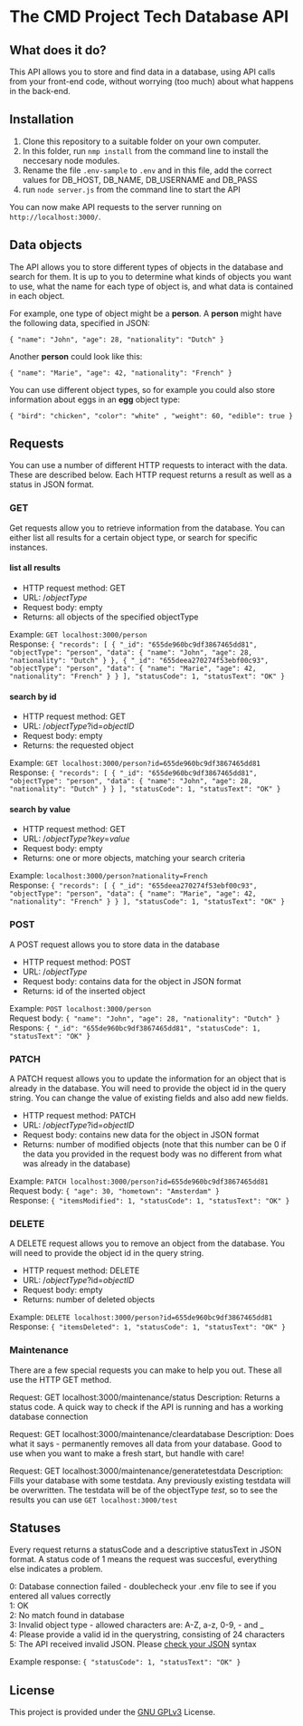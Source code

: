 # The CMD Project Tech Database API
## What does it do?
This API allows you to store and find data in a database, using API calls from your front-end code, without worrying (too much) about what happens in the back-end.
## Installation
1. Clone this repository to a suitable folder on your own computer.
2. In this folder, run `nmp install` from the command line to install the neccesary node modules.
3. Rename the file `.env-sample` to `.env` and in this file, add the correct values for DB_HOST, DB_NAME, DB_USERNAME and DB_PASS
4. run `node server.js` from the command line to start the API

You can now make API requests to the server running on `http://localhost:3000/`.
## Data objects
The API allows you to store different types of objects in the database and search for them. It is up to you to determine what kinds of objects you want to use, what the name for each type of object is, and what data is contained in each object. 

For example, one type of object might be a **person**. A **person** might have the following data, specified in JSON:

`{ "name": "John", "age": 28, "nationality": "Dutch" }`

Another **person** could look like this:

`{ "name": "Marie", "age": 42, "nationality": "French" }`

You can use different object types, so for example you could also store information about eggs in an **egg** object type:

`{ "bird": "chicken", "color": "white" , "weight": 60, "edible": true }`

## Requests
You can use a number of different HTTP requests to interact with the data. These are described below. Each HTTP request returns a result as well as a status in JSON format.
### GET
Get requests allow you to retrieve information from the database. You can either list all results for a certain object type, or search for specific instances.

#### list all results
* HTTP request method: GET
* URL: /_objectType_
* Request body: empty
* Returns: all objects of the specified objectType

Example: `GET localhost:3000/person`  
Response: `{
    "records": [
        {
            "_id": "655de960bc9df3867465dd81",
            "objectType": "person",
            "data": {
                "name": "John",
                "age": 28,
                "nationality": "Dutch"
            }
        },
        {
            "_id": "655deea270274f53ebf00c93",
            "objectType": "person",
            "data": {
                "name": "Marie",
                "age": 42,
                "nationality": "French"
            }
        }
    ],
    "statusCode": 1,
    "statusText": "OK"
}`
#### search by id
* HTTP request method: GET
* URL: /_objectType_?id=_objectID_
* Request body: empty
* Returns: the requested object

Example: `GET localhost:3000/person?id=655de960bc9df3867465dd81`  
Response: `{
    "records": [
        {
            "_id": "655de960bc9df3867465dd81",
            "objectType": "person",
            "data": {
                "name": "John",
                "age": 28,
                "nationality": "Dutch"
            }
        }
    ],
    "statusCode": 1,
    "statusText": "OK"
}`
#### search by value
* HTTP request method: GET
* URL: /_objectType_?_key_=_value_
* Request body: empty
* Returns: one or more objects, matching your search criteria

Example: `localhost:3000/person?nationality=French`  
Response: `{
    "records": [
        {
            "_id": "655deea270274f53ebf00c93",
            "objectType": "person",
            "data": {
                "name": "Marie",
                "age": 42,
                "nationality": "French"
            }
        }
    ],
    "statusCode": 1,
    "statusText": "OK"
}`
### POST
A POST request allows you to store data in the database

* HTTP request method: POST
* URL: /_objectType_
* Request body: contains data for the object in JSON format
* Returns: id of the inserted object

Example: `POST localhost:3000/person`  
Request body: `{ "name": "John", "age": 28, "nationality": "Dutch" }`  
Respons: `{
    "_id": "655de960bc9df3867465dd81",
    "statusCode": 1,
    "statusText": "OK"
}`

### PATCH
A PATCH request allows you to update the information for an object that is already in the database. You will need to provide the object id in the query string. You can change the value of existing fields and also add new fields.

* HTTP request method: PATCH
* URL: /_objectType_?id=_objectID_
* Request body: contains new data for the object in JSON format
* Returns: number of modified objects (note that this number can be 0 if the data you provided in the request body was no different from what was already in the database)

Example: `PATCH localhost:3000/person?id=655de960bc9df3867465dd81`  
Request body: `{ "age": 30, "hometown": "Amsterdam" }`  
Response: `{
    "itemsModified": 1,
    "statusCode": 1,
    "statusText": "OK"
}`

### DELETE
A DELETE request allows you to remove an object from the database. You will need to provide the object id in the query string.
* HTTP request method: DELETE
* URL: /_objectType_?id=_objectID_
* Request body: empty
* Returns: number of deleted objects

Example: `DELETE localhost:3000/person?id=655de960bc9df3867465dd81`  
Response: `{
    "itemsDeleted": 1,
    "statusCode": 1,
    "statusText": "OK"
}`
### Maintenance
There are a few special requests you can make to help you out. These all use the HTTP GET method.

Request: GET localhost:3000/maintenance/status
Description: Returns a status code. A quick way to check if the API is running and has a working database connection

Request: GET localhost:3000/maintenance/cleardatabase
Description: Does what it says - permanently removes all data from your database. Good to use when you want to make a fresh start, but handle with care!

Request: GET localhost:3000/maintenance/generatetestdata
Description: Fills your database with some testdata. Any previously existing testdata will be overwritten. The testdata will be of the objectType *test*, so to see the results you can use `GET localhost:3000/test`

## Statuses
Every request returns a statusCode and a descriptive statusText in JSON format. A status code of 1 means the request was succesful, everything else indicates a problem.

0: Database connection failed - doublecheck your .env file to see if you entered all values correctly  
1: OK  
2: No match found in database  
3: Invalid object type - allowed characters are: A-Z, a-z, 0-9, - and _  
4: Please provide a valid id in the querystring, consisting of 24 characters  
5: The API received invalid JSON. Please [check your JSON](https://jsonlint.com/) syntax  

Example response:
`{
    "statusCode": 1,
    "statusText": "OK"
}`
## License
This project is provided under the [GNU GPLv3](/LICENSE) License.
